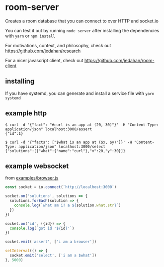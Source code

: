 # room-server

Creates a room database that you can connect to over HTTP and socket.io

You can test it out by running `node server` after installing the dependencies with `yarn` or `npm install`

For motivations, context, and philosophy, check out https://github.com/jedahan/research

For a nicer javascript client, check out https://github.com/jedahan/room-client

## installing

If you have systemd, you can generate and install a service file with `yarn systemd`

## example http

    $ curl -d '{"fact": "#curl is an app at (20, 30)"}' -H "Content-Type: application/json" localhost:3000/assert
    {"id":1}

    $ curl -d '{"facts": ["$what is an app at ($x, $y)"]}' -H "Content-Type: application/json" localhost:3000/select
    {"solutions":[{"what":{"name":"curl"},"x":20,"y":30}]}

## example websocket

from [examples/browser.js](examples/browser.js)

```javascript
const socket = io.connect(`http://localhost:3000`)

socket.on('solutions', solutions => {
  solutions.forEach(solution => {
    console.log(`what am i? a ${solution.what.str}`)
  })
})

socket.on('id', ({id}) => {
  console.log(`got id '${id}'`)
})

socket.emit('assert', ['i am a browser'])

setInterval(() => {
  socket.emit('select', ['i am a $what'])
}, 5000)
```
